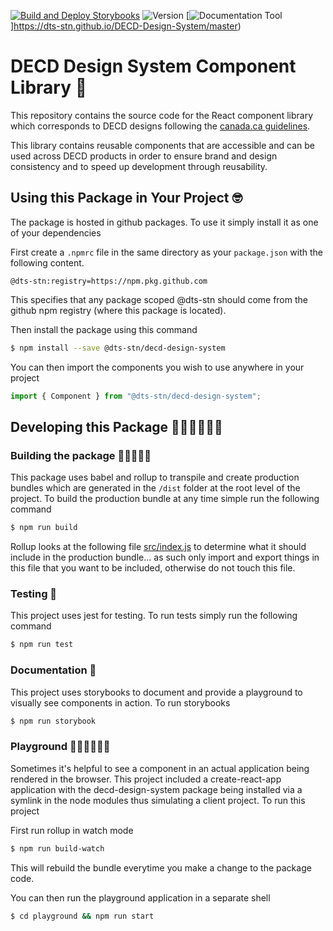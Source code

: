[![Build and Deploy Storybooks](https://github.com/DTS-STN/DECD-Design-System/actions/workflows/build-and-deploy-storybooks.yml/badge.svg)](https://github.com/DTS-STN/DECD-Design-System/actions/workflows/build-and-deploy-storybooks.yml)
![Version](https://img.shields.io/github/package-json/v/dts-stn/decd-design-system)
[![Documentation Tool](https://img.shields.io/badge/Documentation%20Tool-storybooks-pink)]https://dts-stn.github.io/DECD-Design-System/master)


# DECD Design System Component Library 🎨

This repository contains the source code for the React component library which corresponds to DECD designs following the [canada.ca guidelines](https://www.canada.ca/en/government/about/design-system.html).

This library contains reusable components that are accessible and can be used across DECD products in order to ensure brand and design consistency and to speed up development through reusability.

## Using this Package in Your Project 🤓

The package is hosted in github packages. To use it simply install it as one of your dependencies

First create a `.npmrc` file in the same directory as your `package.json` with the following content.

```text
@dts-stn:registry=https://npm.pkg.github.com
```

This specifies that any package scoped @dts-stn should come from the github npm registry (where this package is located).

Then install the package using this command

```bash
$ npm install --save @dts-stn/decd-design-system
```

You can then import the components you wish to use anywhere in your project

```js
import { Component } from "@dts-stn/decd-design-system";
```

## Developing this Package 👨🏽‍💻👩🏽‍💻

### Building the package 👷🏽‍♀️👷🏽

This package uses babel and rollup to transpile and create production bundles which are generated in the `/dist` folder at the root level of the project. To build the production bundle at any time simple run the following command

```bash
$ npm run build
```

Rollup looks at the following file [src/index.js](src/index.js) to determine what it should include in the production bundle... as such only import and export things in this file that you want to be included, otherwise do not touch this file.

### Testing 🧪

This project uses jest for testing. To run tests simply run the following command

```bash
$ npm run test
```

### Documentation 📝

This project uses storybooks to document and provide a playground to visually see components in action. To run storybooks

```bash
$ npm run storybook
```

### Playground ⛹🏽‍♀️⛹🏽‍♂️

Sometimes it's helpful to see a component in an actual application being rendered in the browser. This project included a create-react-app application with the decd-design-system package being installed via a symlink in the node modules thus simulating a client project. To run this project

First run rollup in watch mode

```bash
$ npm run build-watch
```

This will rebuild the bundle everytime you make a change to the package code.

You can then run the playground application in a separate shell

```bash
$ cd playground && npm run start
```
